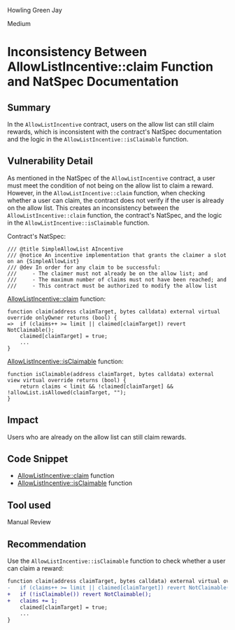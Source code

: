 Howling Green Jay

Medium

# Inconsistency Between AllowListIncentive::claim Function and NatSpec Documentation

## Summary
In the `AllowListIncentive` contract, users on the allow list can still claim rewards, which is inconsistent with the contract's NatSpec documentation and the logic in the `AllowListIncentive::isClaimable` function.

## Vulnerability Detail
As mentioned in the NatSpec of the `AllowListIncentive` contract, a user must meet the condition of not being on the allow list to claim a reward. However, in the `AllowListIncentive::claim` function, when checking whether a user can claim, the contract does not verify if the user is already on the allow list. This creates an inconsistency between the `AllowListIncentive::claim` function, the contract's NatSpec, and the logic in the `AllowListIncentive::isClaimable` function.

Contract's NatSpec:
```Solidity
/// @title SimpleAllowList AIncentive
/// @notice An incentive implementation that grants the claimer a slot on an {SimpleAllowList}
/// @dev In order for any claim to be successful:
///     - The claimer must not already be on the allow list; and
///     - The maximum number of claims must not have been reached; and
///     - This contract must be authorized to modify the allow list
```

[AllowListIncentive::claim](https://github.com/sherlock-audit/2024-06-boost-aa-wallet/blob/78930f2ed6570f30e356b5529bd4bcbe5194eb8b/boost-protocol/packages/evm/contracts/incentives/AllowListIncentive.sol#L44-L52) function:
```Solidity
function claim(address claimTarget, bytes calldata) external virtual override onlyOwner returns (bool) {
=>  if (claims++ >= limit || claimed[claimTarget]) revert NotClaimable();
    claimed[claimTarget] = true;
    ...
}
```

[AllowListIncentive::isClaimable](https://github.com/sherlock-audit/2024-06-boost-aa-wallet/blob/78930f2ed6570f30e356b5529bd4bcbe5194eb8b/boost-protocol/packages/evm/contracts/incentives/AllowListIncentive.sol#L61-L63) function:
```Solidity
function isClaimable(address claimTarget, bytes calldata) external view virtual override returns (bool) {
    return claims < limit && !claimed[claimTarget] && !allowList.isAllowed(claimTarget, "");
}
```

## Impact
Users who are already on the allow list can still claim rewards.

## Code Snippet
- [AllowListIncentive::claim](https://github.com/sherlock-audit/2024-06-boost-aa-wallet/blob/78930f2ed6570f30e356b5529bd4bcbe5194eb8b/boost-protocol/packages/evm/contracts/incentives/AllowListIncentive.sol#L44-L52) function
- [AllowListIncentive::isClaimable](https://github.com/sherlock-audit/2024-06-boost-aa-wallet/blob/78930f2ed6570f30e356b5529bd4bcbe5194eb8b/boost-protocol/packages/evm/contracts/incentives/AllowListIncentive.sol#L61-L63) function

## Tool used

Manual Review

## Recommendation
Use the `AllowListIncentive::isClaimable` function to check whether a user can claim a reward:

```diff
function claim(address claimTarget, bytes calldata) external virtual override onlyOwner returns (bool) {
-   if (claims++ >= limit || claimed[claimTarget]) revert NotClaimable();
+   if (!isClaimable()) revert NotClaimable();
+   claims += 1;
    claimed[claimTarget] = true;
    ...
}
``` 